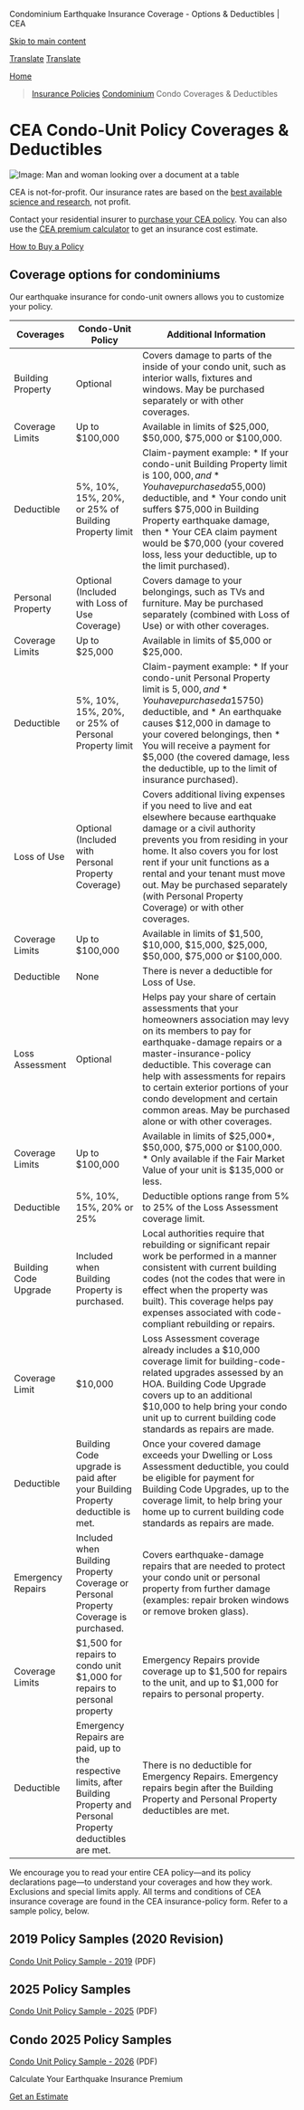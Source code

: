 Condominium Earthquake Insurance Coverage - Options & Deductibles | CEA

[Skip to main content](#main-content)

[Translate](/translate)
[Translate](/translate)

[Home](/)
> [Insurance Policies](/california-earthquake-insurance-policies)
> [Condominium](/california-earthquake-insurance-policies/condominium)
> Condo Coverages & Deductibles

# CEA Condo-Unit Policy Coverages & Deductibles

![Image: Man and woman looking over a document at a table](/sites/default/files/images/condo-coverages-deductibles-content-image.jpg "Man and woman looking over a document at a table")

CEA is not-for-profit. Our insurance rates are based on the [best available science and research](/about-cea/research-outreach/our-research "California Earthquake Authority (CEA) works hard to ensure that policyholders get earthquake insurance rates based on the best available science."), not profit.

Contact your residential insurer to [purchase your CEA policy](/california-earthquake-insurance-policies/how-to-buy-earthquake-insurance-california "How to purchase your CEA policy"). You can also use the [CEA premium calculator](/california-earthquake-insurance-policies/earthquake-insurance-premium-calculator "CEA premium calculator") to get an insurance cost estimate.

[How to Buy a Policy](/california-earthquake-insurance-policies/how-to-buy-earthquake-insurance-california "How to Buy")

## Coverage options for condominiums

Our earthquake insurance for condo-unit owners allows you to customize your policy.

| Coverages | Condo-Unit Policy | Additional Information |
| --- | --- | --- |
| Building Property | Optional | Covers damage to parts of the inside of your condo unit, such as interior walls, fixtures and windows. May be purchased separately or with other coverages. |
| Coverage Limits | Up to $100,000 | Available in limits of $25,000, $50,000, $75,000 or $100,000. |
| Deductible | 5%, 10%, 15%, 20%, or 25% of Building Property limit | Claim-payment example:   * If your condo-unit Building Property limit is $100,000, and * You have purchased a 5% ($5,000) deductible, and * Your condo unit suffers $75,000 in Building Property earthquake damage, then * Your CEA claim payment would be $70,000 (your covered loss, less your deductible, up to the limit purchased). |
| Personal Property | Optional (Included with Loss of Use Coverage) | Covers damage to your belongings, such as TVs and furniture. May be purchased separately (combined with Loss of Use) or with other coverages. |
| Coverage Limits | Up to $25,000 | Available in limits of $5,000 or $25,000. |
| Deductible | 5%, 10%, 15%, 20%, or 25% of Personal Property limit | Claim-payment example:   * If your condo-unit Personal Property limit is $5,000, and * You have purchased a 15% ($750) deductible, and * An earthquake causes $12,000 in damage to your covered belongings, then * You will receive a payment for $5,000 (the covered damage, less the deductible, up to the limit of insurance purchased). |
| Loss of Use | Optional (Included with Personal Property Coverage) | Covers additional living expenses if you need to live and eat elsewhere because earthquake damage or a civil authority prevents you from residing in your home. It also covers you for lost rent if your unit functions as a rental and your tenant must move out. May be purchased separately (with Personal Property Coverage) or with other coverages. |
| Coverage Limits | Up to $100,000 | Available in limits of $1,500, $10,000, $15,000, $25,000, $50,000, $75,000 or $100,000. |
| Deductible | None | There is never a deductible for Loss of Use. |
| Loss Assessment | Optional | Helps pay your share of certain assessments that your homeowners association may levy on its members to pay for earthquake-damage repairs or a master-insurance-policy deductible. This coverage can help with assessments for repairs to certain exterior portions of your condo development and certain common areas. May be purchased alone or with other coverages. |
| Coverage Limits | Up to $100,000 | Available in limits of $25,000\*, $50,000, $75,000 or $100,000.   \* Only available if the Fair Market Value of your unit is $135,000 or less. |
| Deductible | 5%, 10%, 15%, 20% or 25% | Deductible options range from 5% to 25% of the Loss Assessment coverage limit. |
| Building Code Upgrade | Included when Building Property is purchased. | Local authorities require that rebuilding or significant repair work be performed in a manner consistent with current building codes (not the codes that were in effect when the property was built). This coverage helps pay expenses associated with code-compliant rebuilding or repairs. |
| Coverage Limit | $10,000 | Loss Assessment coverage already includes a $10,000 coverage limit for building-code-related upgrades assessed by an HOA. Building Code Upgrade covers up to an additional $10,000 to help bring your condo unit up to current building code standards as repairs are made. |
| Deductible | Building Code upgrade is paid after your Building Property deductible is met. | Once your covered damage exceeds your Dwelling or Loss Assessment deductible, you could be eligible for payment for Building Code Upgrades, up to the coverage limit, to help bring your home up to current building code standards as repairs are made. |
| Emergency Repairs | Included when Building Property Coverage or Personal Property Coverage is purchased. | Covers earthquake-damage repairs that are needed to protect your condo unit or personal property from further damage (examples: repair broken windows or remove broken glass). |
| Coverage Limits | $1,500 for repairs to condo unit   $1,000 for repairs to personal property | Emergency Repairs provide coverage up to $1,500 for repairs to the unit, and up to $1,000 for repairs to personal property. |
| Deductible | Emergency Repairs are paid, up to the respective limits, after Building Property and Personal Property deductibles are met. | There is no deductible for Emergency Repairs. Emergency repairs begin after the Building Property and Personal Property deductibles are met. |

We encourage you to read your entire CEA policy—and its policy declarations page—to understand your coverages and how they work. Exclusions and special limits apply. All terms and conditions of CEA insurance coverage are found in the CEA insurance-policy form. Refer to a sample policy, below.

## 2019 Policy Samples (2020 Revision)

[Condo Unit Policy Sample - 2019](/sites/default/files/documents/2025/condo-unit-policy-sample-2019.pdf) (PDF)

## 2025 Policy Samples

[Condo Unit Policy Sample - 2025](/sites/default/files/documents/2025/condo-unit-policy-sample-2025.pdf) (PDF)

## Condo 2025 Policy Samples

[Condo Unit Policy Sample - 2026](/sites/default/files/documents/2025/basic-earthquake-policy-common-interest-development-beq-6b-01-2026.pdf "Condo Unit Policy Sample - 2026") (PDF)

Calculate Your Earthquake Insurance Premium

[Get an Estimate](/california-earthquake-insurance-policies/earthquake-insurance-premium-calculator)